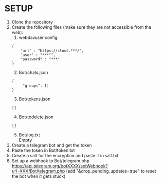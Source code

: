 # SETUP
1. Clone the repository
2. Create the following files (make sure they are not accessible from the web):
    1. webdavuser.config
    ```
    {
        "url" : "https://cloud.***/",
        "user" : "***"",
        "password" : "***"
    }
    ```
    2. Bot/chats.json
    ```
    {
         "groups": []
    }
    ```
    3. Bot/tokens.json
    ```
    []
    ```
    4. Bot/todelete.json
    ```
    []
    ```
    5. Bot/log.txt\
    Empty
3. Create a telegram bot and get the token
4. Paste the token in Bot/token.txt
5. Create a salt for the encryption and paste it in salt.txt
6. Set up a webhook to Bot/telegram.php\
https://api.telegram.org/botXXXX/setWebhook?url=XXX/Bot/telegram.php (add "&drop_pending_updates=true" to reset the bot when it gets stuck)
   

